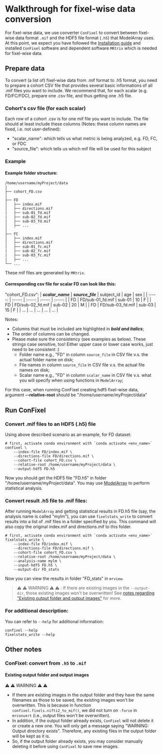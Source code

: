 # Walkthrough for fixel-wise data conversion

For fixel-wise data, we use converter `ConFixel` to convert between fixel-wise data format `.mif` and the HDF5 file format (`.h5`) that ModelArray uses. At this point, we expect you have followed the [Installation guide](../README.md#installation) and installed `ConFixel` software and dependent software `MRtrix` which is needed for fixel-wise data.

## Prepare data
To convert (a list of) fixel-wise data from .mif format to .h5 format, you need to prepare a cohort CSV file that provides several basic informations of all .mif files you want to include. We recommend that, for each scalar (e.g. FD/FC/FDC), prepare one .csv file, and thus getting one .h5 file.

### Cohort's csv file (for each scalar)
Each row of a cohort .csv is for one mif file you want to include. The file should at least include these columns (Notes: these column names are fixed, i.e. not user-defined):

* "scalar_name": which tells us what metric is being analyzed, e.g. FD, FC, or FDC 
* "source_file": which tells us which mif file will be used for this subject

### Example
#### Example **folder structure**:

```
/home/username/myProject/data
|
├── cohort_FD.csv   
│
├── FD
│   ├── index.mif
│   ├── directions.mif
|   ├── sub-01_fd.mif
|   ├── sub-02_fd.mif
|   ├── sub-03_fd.mif
│   ├── ...
│
├── FC
│   ├── index.mif
│   ├── directions.mif
|   ├── sub-01_fc.mif
|   ├── sub-02_fc.mif
|   ├── sub-03_fc.mif
|   ├── ...
└── ...
```
These mif files are generated by `MRtrix`.

#### Corresponding **csv file for scalar FD** can look like this:
"cohort_FD.csv":
| ***scalar_name*** | ***source_file***  | subject_id    | age    | sex     | 
| :----:        | :----:         | :----:        | :----: |  :----: |
| FD            | FD/sub-01_fd.mif | sub-01          | 10     | F       |
| FD            | FD/sub-02_fd.mif | sub-02          | 20     | M       |
| FD            | FD/sub-03_fd.mif | sub-03          | 15     | F       |
| ...            | ... | ...          | ...     | ...       |

Notes:
* Columns that must be included are highlighted in ***bold and italics***;
* The order of columns can be changed.
* Please make sure the consistency (see examples as below). These strings case sensitive, too! Either upper case or lower case works, just need to be consistent :)
    * Folder name e.g., "FD" in column `source_file` in CSV file v.s. the actual folder name on disk;
    * File names in column `source_file` in CSV file v.s. the actual file names on disk; 
    * Scalar name e.g., "FD" in column `scalar_name` in CSV file v.s. what you will specify when using functions in `ModelArray`;

For this case, when running ConFixel creating hdf5 fixel-wise data, argument **--relative-root** should be "/home/username/myProject/data" 


## Run ConFixel
### Convert .mif files to an HDF5 (.h5) file
Using above described scenario as an example, for FD dataset:
``` console
# first, activate conda environment with `conda activate <env_name>`
confixel \
    --index-file FD/index.mif \
    --directions-file FD/directions.mif \
    --cohort-file cohort_FD.csv \
    --relative-root /home/username/myProject/data \
    --output-hdf5 FD.h5
```
<!-- ^ above is tested -->

Now you should get the HDF5 file "FD.h5" in folder "/home/username/myProject/data". You may use [ModelArray](https://pennlinc.github.io/ModelArray/) to perform statistical analysis.

### Convert result .h5 file to .mif files:
After running `ModelArray` and getting statistical results in FD.h5 file (say, the analysis name is called "mylm"), you can use `fixelstats_write` to convert results into a list of .mif files in a folder specified by you. This command will also copy the original index.mif and directions.mif to this folder.
``` console 
# first, activate conda environment with `conda activate <env_name>`
fixelstats_write \
    --index-file FD/index.mif \
    --directions-file FD/directions.mif \
    --cohort-file cohort_FD.csv \
    --relative-root /home/username/myProject/data \
    --analysis-name mylm \
    --input-hdf5 FD.h5 \
    --output-dir FD_stats 
```
Now you can view the results in folder "FD_stats" in `mrview`.

> ⚠️ ⚠️ WARNING ⚠️ ⚠️ : If there are existing images in the `--output-dir`, those existing images won't be overwritten! See [notes regarding "Existing output folder and output images"](#existing-output-folder-and-output-images) for more.

### For additional description:
You can refer to `--help` for additional information:
``` console 
confixel --help
fixelstats_write --help
```

<!--TODO: after update please test out: use conda + terminal command `confixel` and `fixelstats_write`; Still using case above as an example -->
<!-- fixelstats_write: can be tested out with existing results; otherwise have to run for all fixels.. -->


## Other notes
### ConFixel: convert from `.h5` to `.mif`
#### Existing output folder and output images
⚠️ ⚠️ WARNING ⚠️ ⚠️ 
* If there are existing images in the output folder and they have the same filenames as those to be saved, the existing images won't be overwritten. This is because in function `confixel.fixels.nifti2_to_mif()`, we did not turn on `-force` in `mrconvert` (i.e., output files won't be overwritten).
* In addition, if the output folder already exists, `ConFixel` will not delete it or create a new one. You will only get a message saying "WARNING: Output directory exists". Therefore, any existing files in the output folder will be kept as it is. 
* So, if the output folder already exists, you may consider manually deleting it before using `ConFixel` to save new images.

<!--- TODO: above words: to be confirmed! --->
